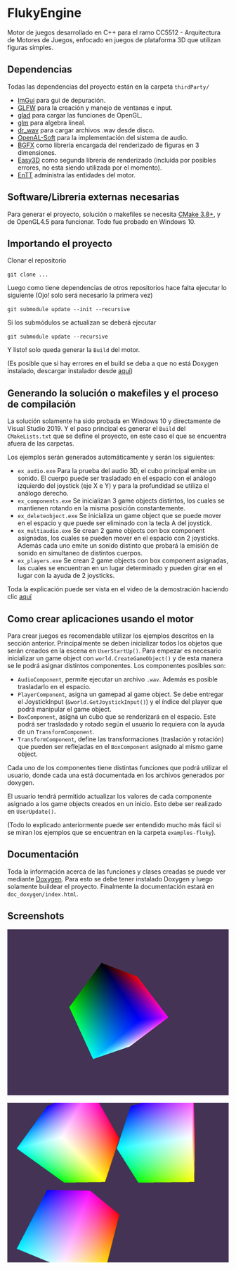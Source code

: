 # FlukyEngine

Motor de juegos desarrollado en C++ para el ramo CC5512 - Arquitectura de Motores de Juegos, enfocado en juegos de plataforma 3D que utilizan figuras simples.

## Dependencias

Todas las dependencias del proyecto están en la carpeta `thirdParty/`

- [ImGui](https://github.com/ocornut/imgui) para gui de depuración.
- [GLFW](https://www.glfw.org/) para la creación y manejo de ventanas e input.
- [glad](https://glad.dav1d.de/) para cargar las funciones de OpenGL.
- [glm](https://glm.g-truc.net/0.9.9/index.html) para algebra lineal.
- [dr_wav](https://mackron.github.io/dr_wav.html) para cargar archivos .wav desde disco.
- [OpenAL-Soft](https://github.com/kcat/openal-soft) para la implementación del sistema de audio.
- [BGFX](https://github.com/bkaradzic/bgfx) como librería encargada del renderizado de figuras en 3 dimensiones.
- [Easy3D](https://github.com/LiangliangNan/Easy3D) como segunda librería de renderizado (incluida por posibles errores, no esta siendo utilizada por el momento).
- [EnTT](https://github.com/skypjack/entt) administra las entidades del motor.

## Software/Libreria externas necesarias

Para generar el proyecto, solución o makefiles se necesita [CMake 3.8+](https://cmake.org/), y de OpenGL4.5 para funcionar. Todo fue probado en Windows 10.

## Importando el proyecto

Clonar el repositorio

`git clone ...`

Luego como tiene dependencias de otros repositorios hace falta ejecutar lo siguiente (Ojo! solo será necesario la primera vez)

`git submodule update --init --recursive`

Si los submódulos se actualizan se deberá ejecutar 

`git submodule update --recursive`

Y listo! solo queda generar la `Build` del motor.

(Es posible que si hay errores en el build se deba a que no está Doxygen instalado, descargar instalador desde [aquí](https://www.doxygen.nl/files/doxygen-1.9.2-setup.exe))

## Generando la solución o makefiles y el proceso de compilación

La solución solamente ha sido probada en Windows 10 y directamente de Visual Studio 2019. Y el paso principal es generar el `Build` del `CMakeLists.txt` que se define el proyecto, en este caso el que se encuentra afuera de las carpetas. 

Los ejemplos serán generados automáticamente y serán los siguientes:

- `ex_audio.exe` Para la prueba del audio 3D, el cubo principal emite un sonido. El cuerpo puede ser trasladado en el espacio con el análogo izquierdo del joystick (eje X e Y) y para la profundidad se utiliza el análogo derecho.
- `ex_components.exe` Se inicializan 3 game objects distintos, los cuales se mantienen rotando en la misma posición constantemente.
- `ex_deleteobject.exe` Se inicializa un game object que se puede mover en el espacio y que puede ser eliminado con la tecla A del joystick.
- `ex_multiaudio.exe` Se crean 2 game objects con box component asignadas, los cuales se pueden mover en el espacio con 2 joysticks. Además cada uno emite un sonido distinto que probará la emisión de sonido en simultaneo de distintos cuerpos.
- `ex_players.exe` Se crean 2 game objects con box component asignadas, las cuales se encuentran en un lugar determinado y pueden girar en el lugar con la ayuda de 2 joysticks.

Toda la explicación puede ser vista en el video de la demostración haciendo clic [aquí](https://youtu.be/E3vkcPsZdg8)

## Como crear aplicaciones usando el motor

Para crear juegos es recomendable utilizar los ejemplos descritos en la sección anterior. Principalmente se deben inicializar todos los objetos que serán creados en la escena en `UserStartUp()`. Para empezar es necesario inicializar un game object con `world.CreateGameObject()` y de esta manera se le podrá asignar distintos componentes. Los componentes posibles son:

- `AudioComponent`, permite ejecutar un archivo `.wav`. Además es posible trasladarlo en el espacio.
- `PlayerComponent`, asigna un gamepad al game object. Se debe entregar el JoystickInput (`&world.GetJoystickInput()`) y el índice del player que podrá manipular el game object.
- `BoxComponent`, asigna un cubo que se renderizará en el espacio. Este podrá ser trasladado y rotado según el usuario lo requiera con la ayuda de un `TransformComponent`.
- `TransformComponent`, define las transformaciones (traslación y rotación) que pueden ser reflejadas en el `BoxComponent` asignado al mismo game object. 

Cada uno de los componentes tiene distintas funciones que podrá utilizar el usuario, donde cada una está documentada en los archivos generados por doxygen. 

El usuario tendrá permitido actualizar los valores de cada componente asignado a los game objects creados en un inicio. Esto debe ser realizado en `UserUpdate()`.

(Todo lo explicado anteriormente puede ser entendido mucho más fácil si se miran los ejemplos que se encuentran en la carpeta `examples-fluky`).

## Documentación

Toda la información acerca de las funciones y clases creadas se puede ver mediante [Doxygen](https://www.doxygen.nl/index.html). Para esto se debe tener instalado Doxygen y luego solamente buildear el proyecto. Finalmente la documentación estará en `doc_doxygen/index.html`.

## Screenshots

![ex_cube](images/ex_cube.png)

![ex_cube](images/ex_components.png)
